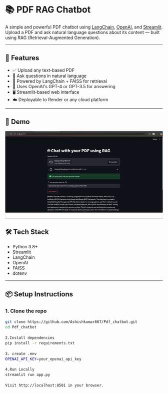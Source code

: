# 📚 PDF RAG Chatbot

A simple and powerful PDF chatbot using [LangChain](https://www.langchain.com/), [OpenAI](https://platform.openai.com/), and [Streamlit](https://streamlit.io/). Upload a PDF and ask natural language questions about its content — built using RAG (Retrieval-Augmented Generation).

---

## 🚀 Features

- ✅ Upload any text-based PDF
- 🤖 Ask questions in natural language
- 🔎 Powered by LangChain + FAISS for retrieval
- 🧠 Uses OpenAI's GPT-4 or GPT-3.5 for answering
- 🖥️ Streamlit-based web interface
- ☁️ Deployable to Render or any cloud platform

---

## 📸 Demo

![PDF Chatbot Screenshot](assets/screenshot.png)

---

## 🛠️ Tech Stack

- Python 3.8+
- Streamlit
- LangChain
- OpenAI
- FAISS
- dotenv

---

## 📦 Setup Instructions

### 1. Clone the repo

```bash
git clone https://github.com/Ashishkumar667/Pdf_chatbot.git
cd Pdf_chatbot

2.Install dependencies
pip install -r requirements.txt

3. create .env
OPENAI_API_KEY=your_openai_api_key

4.Run Locally
streamlit run app.py

Visit http://localhost:8501 in your browser.
